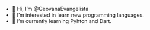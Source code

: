 - 👋 Hi, I’m @GeovanaEvangelista
- 👀 I’m interested in learn new programming languages. 
- 🌱 I’m currently learning Pyhton and Dart.

<!---
GeovanaEvangelista/GeovanaEvangelista is a ✨ special ✨ repository because its `README.md` (this file) appears on your GitHub profile.
You can click the Preview link to take a look at your changes.
--->
